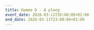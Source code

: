 ```yaml
---
title: Hamme D - A ploeg
event_date: 2026-03-11T20:00:00+01:00
end_date: 2026-03-11T23:00:00+01:00
---
```

